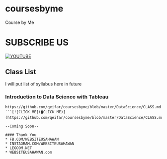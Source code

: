 # coursesbyme
Course by Me 

# SUBSCRIBE US

[![YOUTUBE](https://img.youtube.com/vi/5k0_6-P0zcM/0.jpg)](https://www.youtube.com/watch?v=5k0_6-P0zcM)
## Class List

I will put list of syllabus here in future

### Introduction to Data Science with Tableau

```
https://github.com/qeifar/coursesbyme/blob/master/DataScience/CLASS.md
```[![CLICK ME](🖥CLICK ME)](https://github.com/qeifar/coursesbyme/blob/master/DataScience/CLASS.md)

--Coming Soon--

#### Thank You
* FB.COM/WEBSITEUSAHAWAN
* INSTAGRAM.COM/WEBSITEUSAHAWAN
* LEGOOM.NET
* WEBSITEUSAHAWAN.com

